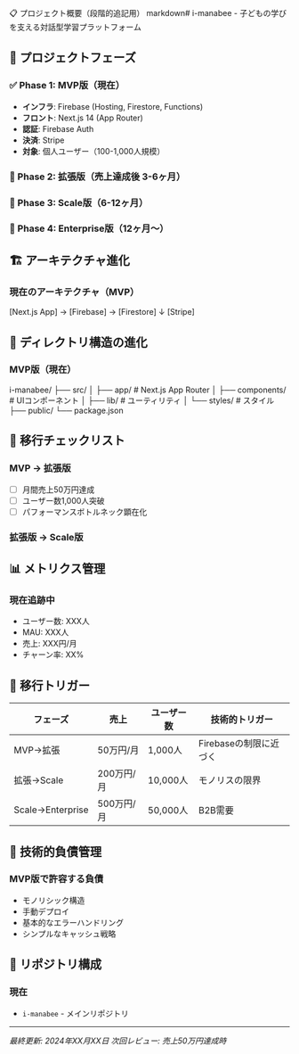 📋 プロジェクト概要（段階的追記用）
markdown# i-manabee - 子どもの学びを支える対話型学習プラットフォーム

## 🎯 プロジェクトフェーズ

### ✅ Phase 1: MVP版（現在）
- **インフラ**: Firebase (Hosting, Firestore, Functions)
- **フロント**: Next.js 14 (App Router)
- **認証**: Firebase Auth
- **決済**: Stripe
- **対象**: 個人ユーザー（100-1,000人規模）

### 🔄 Phase 2: 拡張版（売上達成後 3-6ヶ月）
<!-- TODO: 月間売上50万円達成後に以下を追記
- **インフラ**: Firebase + Cloud Run
- **バックエンド**: NestJS導入
- **データベース**: PostgreSQL追加
- **キャッシュ**: Redis導入
- **対象**: 1,000-10,000人規模
-->

### 🚀 Phase 3: Scale版（6-12ヶ月）
<!-- TODO: 月間売上200万円達成後に以下を追記
- **インフラ**: Kubernetes (GKE)移行開始
- **マイクロサービス**: 段階的分離開始
- **API Gateway**: 実装
- **監視**: Datadog導入
- **対象**: 10,000-50,000人規模
-->

### 🏢 Phase 4: Enterprise版（12ヶ月〜）
<!-- TODO: 月間売上500万円達成後に以下を追記
- **アーキテクチャ**: 完全マイクロサービス化
- **グローバル**: マルチリージョン展開
- **B2B**: API商品化
- **ML**: カスタムモデル実装
- **対象**: 50,000人以上
-->

## 🏗️ アーキテクチャ進化

### 現在のアーキテクチャ（MVP）
[Next.js App] → [Firebase] → [Firestore]
↓
[Stripe]

<!-- Phase 2で追記
### 拡張版アーキテクチャ
[Next.js App] → [API Layer] → [Firebase/PostgreSQL]
↓              ↓
[Cloud Run]     [Redis Cache]
↓
[Stripe]
-->

<!-- Phase 3で追記
### スケール版アーキテクチャ
[Next.js App] → [API Gateway] → [Microservices]
↓               ↓
[Load Balancer]   [Message Queue]
↓               ↓
[Kubernetes]     [BigQuery]
-->

## 📁 ディレクトリ構造の進化

### MVP版（現在）
i-manabee/
├── src/
│   ├── app/           # Next.js App Router
│   ├── components/    # UIコンポーネント
│   ├── lib/          # ユーティリティ
│   └── styles/       # スタイル
├── public/
└── package.json

<!-- Phase 2で追記
### 拡張版構造
i-manabee/
├── apps/
│   └── web/          # 既存のNext.jsアプリ
├── packages/
│   ├── ui/           # 共通UIコンポーネント
│   └── utils/        # 共通ユーティリティ
└── services/
└── api/          # NestJS API
-->

## 🔄 移行チェックリスト

### MVP → 拡張版
- [ ] 月間売上50万円達成
- [ ] ユーザー数1,000人突破
- [ ] パフォーマンスボトルネック顕在化
<!-- 達成時に以下を有効化
- [ ] モノレポ化（Turborepo導入）
- [ ] API層分離
- [ ] PostgreSQL導入
- [ ] Redis実装
- [ ] CI/CD強化
-->

### 拡張版 → Scale版
<!-- TODO: 条件達成時に追記
- [ ] 月間売上200万円達成
- [ ] ユーザー数10,000人突破
- [ ] B2B需要確認
-->

## 📊 メトリクス管理

### 現在追跡中
- ユーザー数: XXX人
- MAU: XXX人
- 売上: XXX円/月
- チャーン率: XX%

<!-- Phase 2で追記
### 技術メトリクス
- API応答時間: XXXms
- エラー率: XX%
- 可用性: XX.X%
-->

## 🚦 移行トリガー

| フェーズ | 売上 | ユーザー数 | 技術的トリガー |
|---------|------|------------|----------------|
| MVP→拡張 | 50万円/月 | 1,000人 | Firebaseの制限に近づく |
| 拡張→Scale | 200万円/月 | 10,000人 | モノリスの限界 |
| Scale→Enterprise | 500万円/月 | 50,000人 | B2B需要 |

## 📝 技術的負債管理

### MVP版で許容する負債
- モノリシック構造
- 手動デプロイ
- 基本的なエラーハンドリング
- シンプルなキャッシュ戦略

<!-- 各フェーズで解消する負債を追記 -->

## 🔗 リポジトリ構成

### 現在
- `i-manabee` - メインリポジトリ

<!-- Phase 2以降で追記
### 将来
- `i-manabee` - モノレポ（すべて統合）
- `i-manabee-infra` - インフラ設定
- `i-manabee-ml` - 機械学習モデル
-->

---
*最終更新: 2024年XX月XX日*
*次回レビュー: 売上50万円達成時*